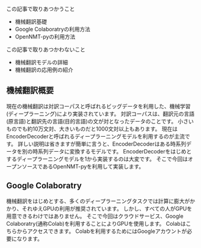 この記事で取りあつかうこと
* 機械翻訳基礎
* Google Colaboratryの利用方法
* OpenNMT-pyの利用方法

この記事で取りあつかわないこと
* 機械翻訳モデルの詳細
* 機械翻訳の応用例の紹介

## 機械翻訳概要

現在の機械翻訳は対訳コーパスと呼ばれるビッグデータを利用した、機械学習(ディープラーニング)により実装されています。
対訳コーパスは、翻訳元の言語(原言語)と翻訳先の言語(目的言語)の文が対となったデータのことです。
小さいものでも約10万文対、大きいものだと1000文対以上もあります。
現在はEncoderDecoderと呼ばれるディープラーニングモデルを利用するのが主流です。
詳しい説明は省きますが簡単に言うと、EncoderDecoderはある時系列データを別の時系列データに変換するモデルです。
EncoderDecoderをはじめとするディープラーニングモデルを1から実装するのは大変です。
そこで今回はオープンソースであるOpenNMT-pyを利用して実装します。

## Google Colaboratry

機械翻訳をはじめとする、多くのディープラーニングタスクでは計算に膨大がかかり、それゆえGPUの利用が推奨されています。
しかし、すべての人がGPUを用意できるわけではありません。
そこで今回はクラウドサービス、Google Colaboratry(通称Colab)を利用することによりGPUを使用します。
Colabはこちらからアクセスできます。
Colabを利用するためにはGoogleアカウントが必要になります。

